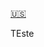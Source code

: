 [🇺🇸](https://github.com/charlyBraga/product-to-scale-between-two-arrays/blob/main/README.md)

TEste
